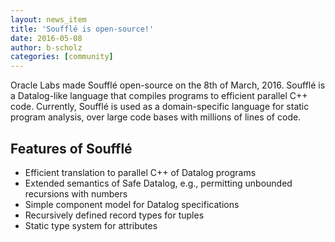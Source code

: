 ```yaml
---
layout: news_item
title: 'Soufflé is open-source!'
date: 2016-05-08
author: b-scholz
categories: [community]
---
```

Oracle Labs made  Soufflé open-source on the 8th of March, 2016. 
Soufflé is a Datalog-like language that compiles programs to efficient parallel C++ code. Currently, Soufflé is used as a domain-specific language for static program analysis, over large code bases with millions of lines of code. 

## Features of Soufflé

* Efficient translation to parallel C++ of Datalog programs
* Extended semantics of Safe Datalog, e.g., permitting unbounded recursions with numbers
* Simple component model for Datalog specifications
* Recursively defined record types for tuples
* Static type system for attributes
